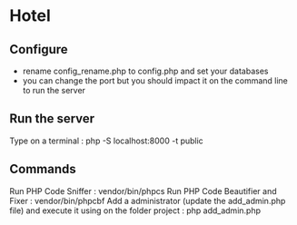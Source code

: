 # Hotel

## Configure
- rename config_rename.php to config.php and set your databases
- you can change the port but you should impact it on the command line to run the server

## Run the server
Type on a terminal : 
php -S localhost:8000 -t public

## Commands
Run PHP Code Sniffer :
vendor/bin/phpcs
Run PHP Code Beautifier and Fixer :
vendor/bin/phpcbf
Add a administrator (update the add_admin.php file) and execute it using on the folder project : 
php add_admin.php
